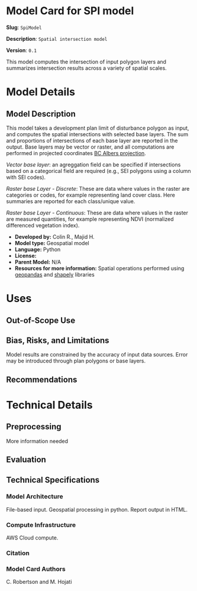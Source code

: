 # Model Card for SPI model

**Slug**: `SpiModel`

**Description**: `Spatial intersection model`

**Version**: `0.1`


[//]: # (Provide a quick summary of what the model is/does. [Optional])
This model computes the intersection of input polygon layers and summarizes intersection results across a variety of spatial scales. 

# Model Details

## Model Description

[//]: # (Provide a longer summary of what this model is/does.)
This model takes a development plan limit of disturbance polygon as input, and computes the spatial intersections with selected base layers. The sum and proportions of intersections of each base layer are reported in the output. Base layers may be vector or raster, and all computations are performed in projected coordinates [BC Albers projection](https://epsg.io/3005).

*Vector base layer*: an agreggation field can be specified if intersections based on a categorical field are required (e.g., SEI polygons using a column with SEI codes).

*Raster base Layer - Discrete*: These are data where values in the raster are categories or codes, for example representing land cover class. Here summaries are reported for each class/unique value.

*Raster base Layer - Continuous*: These are data where values in the raster are measured quantities, for example representing NDVI (normalized differenced vegetation index).

- **Developed by:** Colin R., Majid H.
- **Model type:** Geospatial model
- **Language:** Python
- **License:** 
- **Parent Model:** N/A
- **Resources for more information:** Spatial operations performed using [geopandas](https://geopandas.org/en/stable/) and [shapely](https://shapely.readthedocs.io/en/stable/) libraries



# Uses

[//]: # (Address questions around how the model is intended to be used, including the foreseeable users of the model and those affected by the model.)


 

## Out-of-Scope Use

[//]: # (This section addresses misuse, malicious use, and uses that the model will not work well for. If the user enters content, print that. If not, but they enter a task in the list, use that. )



## Bias, Risks, and Limitations

[//]: # (This section is meant to convey both technical and sociotechnical limitations)

Model results are constrained by the accuracy of input data sources. Error may be introduced through plan polygons or base layers.


## Recommendations

[//]: # (This section is meant to convey recommendations with respect to the bias, risk, and technical limitations.)


# Technical Details


## Preprocessing

More information needed


 
## Evaluation

[//]: # (This section describes the evaluation protocols and provides the results.)


## Technical Specifications

### Model Architecture

File-based input. Geospatial processing in python. Report output in HTML.

### Compute Infrastructure

AWS Cloud compute.


### Citation

[//]: # (If there is a paper or blog post introducing the model, the APA and Bibtex information for that should go in this section.)

### Model Card Authors
C. Robertson and M. Hojati

[//]: # (This section provides another layer of transparency and accountability. Whose views is this model card representing? How many voices were included in its construction? Etc.) 

